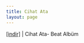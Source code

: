 ```yaml
---
title: Cihat Ata
layout: page
---
```


<a href="https://cloud.mail.ru/public/990c95bf20b0/Cihad%20Ata%20-%20Beat%20Album" target="_blank">[indir]</a>   |   Cihat Ata- Beat Albüm